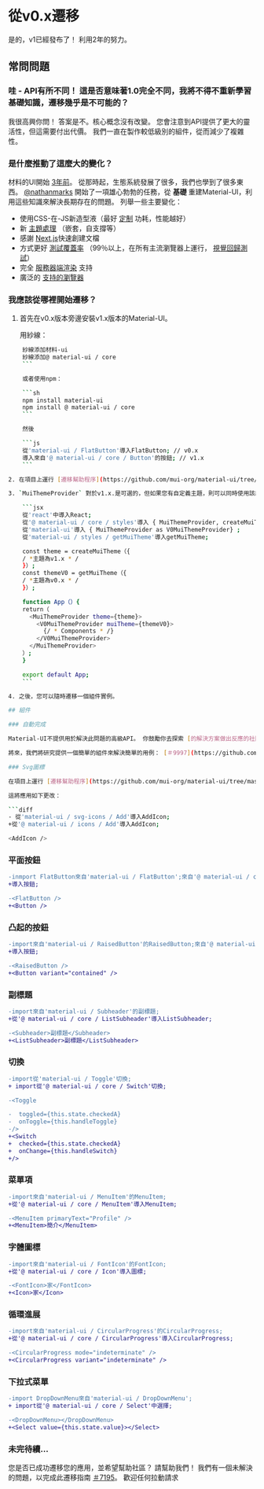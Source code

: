 # 從v0.x遷移

<p class="description">是的，v1已經發布了！ 利用2年的努力。</p>

## 常問問題

### 哇 - API有所不同！ 這是否意味著1.0完全不同，我將不得不重新學習基礎知識，遷移幾乎是不可能的？

我很高興你問！ 答案是不。核心概念沒有改變。 您會注意到API提供了更大的靈活性，但這需要付出代價。 我們一直在製作較低級別的組件，從而減少了複雜性。

### 是什麼推動了這麼大的變化？

材料的UI開始 [3年前](https://github.com/mui-org/material-ui/commit/28b768913b75752ecf9b6bb32766e27c241dbc46)。 從那時起，生態系統發展了很多，我們也學到了很多東西。 [@nathanmarks](https://github.com/nathanmarks/) 開始了一項雄心勃勃的任務，從 **基礎** 重建Material-UI，利用這些知識來解決長期存在的問題。 列舉一些主要變化：

- 使用CSS-在-JS新造型液（最好 [定制](/customization/overrides/) 功耗，性能越好）
- 新 [主題處理](/customization/themes/) （嵌套，自支撐等）
- 感謝 [Next.js](https://github.com/zeit/next.js)快速創建文檔
- 方式更好 [測試覆蓋率](/guides/testing/) （99％以上，在所有主流瀏覽器上運行， [視覺回歸測試](https://www.argos-ci.com/mui-org/material-ui)）
- 完全 [服務器端渲染](/guides/server-rendering/) 支持
- 廣泛的 [支持的瀏覽器](/getting-started/supported-platforms/)

### 我應該從哪裡開始遷移？

1. 首先在v0.x版本旁邊安裝v1.x版本的Material-UI。
    
    用紗線：

```sh
    紗線添加材料-ui
    紗線添加@ material-ui / core
    ```

    或者使用npm：

    ```sh
    npm install material-ui
    npm install @ material-ui / core
    ```

    然後

    ```js
    從'material-ui / FlatButton'導入FlatButton; // v0.x
    導入來自'@ material-ui / core / Button'的按鈕; // v1.x
    ```

2. 在項目上運行 [遷移幫助程序](https://github.com/mui-org/material-ui/tree/master/packages/material-ui-codemod)。

3. `MuiThemeProvider` 對於v1.x.是可選的，但如果您有自定義主題，則可以同時使用該組件的v0.x和v1.x版本，如下所示：

    ```jsx
    從'react'中導入React;
    從'@ material-ui / core / styles'導入 { MuiThemeProvider, createMuiTheme } ; // v1.x
    從'material-ui'導入 { MuiThemeProvider as V0MuiThemeProvider} ;
    從'material-ui / styles / getMuiTheme'導入getMuiTheme;

    const theme = createMuiTheme（{
    / *主題為v1.x * /
    }）;
    const themeV0 = getMuiTheme（{
    / *主題為v0.x * /
    }）;

    function App（）{
    return（
      <MuiThemeProvider theme={theme}>
        <V0MuiThemeProvider muiTheme={themeV0}>
          {/ * Components * /}
        </V0MuiThemeProvider>
      </MuiThemeProvider>
    ）;
    }

    export default App;
    ```

4. 之後，您可以隨時遷移一個組件實例。

## 組件

### 自動完成

Material-UI不提供用於解決此問題的高級API。 你鼓勵你去探索 [的解決方案做出反應的社區已建成](/demos/autocomplete/)。

將來，我們將研究提供一個簡單的組件來解決簡單的用例： [＃9997](https://github.com/mui-org/material-ui/issues/9997)。

### Svg圖標

在項目上運行 [遷移幫助程序](https://github.com/mui-org/material-ui/tree/master/packages/material-ui-codemod)。

這將應用如下更改：

```diff
- 從'material-ui / svg-icons / Add'導入AddIcon;
+從'@ material-ui / icons / Add'導入AddIcon;

<AddIcon />
```

### 平面按鈕

```diff
-inmport FlatButton來自'material-ui / FlatButton';來自'@ material-ui / core / Button'的
+導入按鈕;

-<FlatButton />
+<Button />
```

### 凸起的按鈕

```diff
-import來自'material-ui / RaisedButton'的RaisedButton;來自'@ material-ui / core / Button'的
+導入按鈕;

-<RaisedButton />
+<Button variant="contained" />
```

### 副標題

```diff
-import來自'material-ui / Subheader'的副標題;
+從'@ material-ui / core / ListSubheader'導入ListSubheader;

-<Subheader>副標題</Subheader>
+<ListSubheader>副標題</ListSubheader>
```

### 切換

```diff
-import從'material-ui / Toggle'切換;
+ import從'@ material-ui / core / Switch'切換;

-<Toggle

-  toggled={this.state.checkedA}
-  onToggle={this.handleToggle}
-/>
+<Switch
+  checked={this.state.checkedA}
+  onChange={this.handleSwitch}
+/>
```

### 菜單項

```diff
-import來自'material-ui / MenuItem'的MenuItem;
+從'@ material-ui / core / MenuItem'導入MenuItem;

-<MenuItem primaryText="Profile" />
+<MenuItem>簡介</MenuItem>
```

### 字體圖標

```diff
-import來自'material-ui / FontIcon'的FontIcon;
+從'@ material-ui / core / Icon'導入圖標;

-<FontIcon>家</FontIcon>
+<Icon>家</Icon>
```

### 循環進展

```diff
-import來自'material-ui / CircularProgress'的CircularProgress;
+從'@ material-ui / core / CircularProgress'導入CircularProgress;

-<CircularProgress mode="indeterminate" />
+<CircularProgress variant="indeterminate" />
```

### 下拉式菜單

```diff
-import DropDownMenu來自'material-ui / DropDownMenu';
+ import從'@ material-ui / core / Select'中選擇;

-<DropDownMenu></DropDownMenu>
+<Select value={this.state.value}></Select>
```

### 未完待續…

您是否已成功遷移您的應用，並希望幫助社區？ 請幫助我們！ 我們有一個未解決的問題，以完成此遷移指南 [＃7195](https://github.com/mui-org/material-ui/issues/7195)。 歡迎任何拉動請求